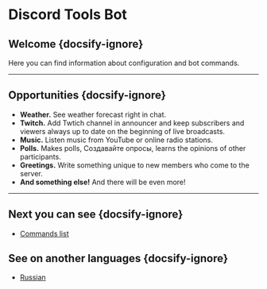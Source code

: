 # Discord Tools Bot

## Welcome {docsify-ignore}

Here you can find information about configuration and bot commands.

---

## Opportunities {docsify-ignore}

* **Weather.** See weather forecast right in chat.
* **Twitch.** Add Twtich channel in announcer and keep subscribers and viewers always up to date on the beginning of live broadcasts.
* **Music.** Listen music from YouTube or online radio stations.
* **Polls.** Makes polls, Создавайте опросы, learns the opinions of other participants.
* **Greetings.** Write something unique to new members who come to the server.
* **And something else!** And there will be even more!

---

## Next you can see {docsify-ignore}

* [Commands list](/commands.md)

## See on another languages {docsify-ignore}
* [Russian](/ru-ru/readme.md)